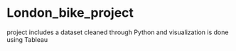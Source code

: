 # London_bike_project
project includes a dataset cleaned through Python and visualization is done using Tableau 
